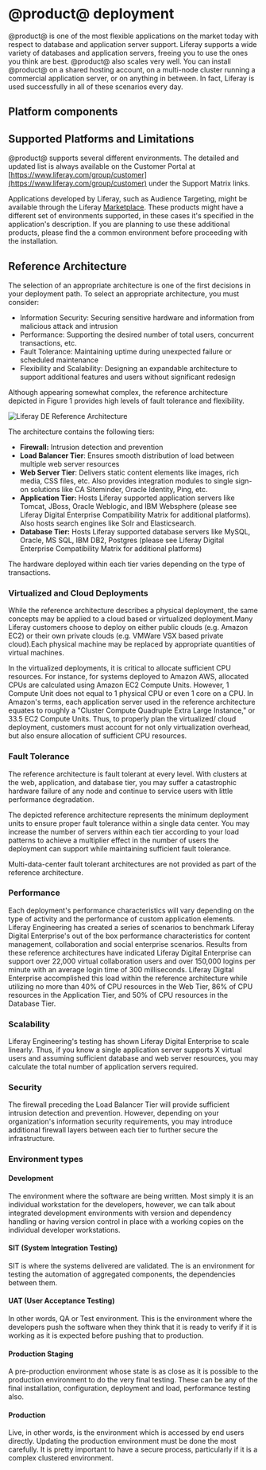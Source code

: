 # @product@ deployment

@product@ is one of the most flexible applications on the market today with
respect to database and application server support. Liferay supports a wide
variety of databases and application servers, freeing you to use the ones you
think are best. @product@ also scales very well. You can install @product@ on a
shared hosting account, on a multi-node cluster running a commercial application
server, or on anything in between. In fact, Liferay is used successfully in all
of these scenarios every day.

## Platform components

## Supported Platforms and Limitations
@product@ supports several different environments. The detailed and updated list is always available on the Customer Portal at
[https://www.liferay.com/group/customer](https://www.liferay.com/group/customer) under the Support Matrix links.

Applications developed by Liferay, such as Audience Targeting, might be available through the Liferay [Marketplace](https://www.liferay.com/marketplace/). These products might have a different set of environments supported, in these cases it's specified in the application's description. If you are planning to use these additional products, please find the a common environment before proceeding with the installation.

## Reference Architecture

The selection of an appropriate architecture is one of the first decisions in your deployment path. To select an appropriate architecture, you must consider:

* Information Security: Securing sensitive hardware and information from malicious attack  and intrusion
* Performance: Supporting the desired number of total users, concurrent transactions, etc.
* Fault Tolerance: Maintaining uptime during unexpected failure or scheduled maintenance
* Flexibility and Scalability: Designing an expandable architecture to support additional features and users without significant redesign

Although appearing somewhat complex, the reference architecture depicted in Figure 1 provides high levels of fault tolerance and flexibility.

![Liferay DE Reference Architecture](../../images-dxp/de-reference-architecture.png)

The architecture contains the following tiers:

* **Firewall:** Intrusion detection and prevention
* **Load Balancer Tier**: Ensures smooth distribution of load between multiple  web server resources
* **Web Server Tier**: Delivers static content elements like images, rich media, CSS files, etc.  Also provides integration modules to single sign-on solutions like CA Siteminder, Oracle Identity, Ping, etc.
* **Application Tier:** Hosts Liferay supported application servers like Tomcat, JBoss, Oracle Weblogic,
 and IBM Websphere (please see Liferay Digital Enterprise Compatibility Matrix for additional platforms).
 Also hosts search engines like Solr and Elasticsearch.
* **Database Tier:** Hosts Liferay supported database servers like MySQL, Oracle, MS SQL, IBM DB2, Postgres (please see Liferay Digital Enterprise Compatibility Matrix for additional platforms)

The hardware deployed within each tier varies depending on the type of transactions. 

### Virtualized and Cloud Deployments

While the reference architecture describes a physical deployment, the same concepts may be applied to a cloud based or virtualized deployment.Many Liferay customers choose to deploy on either public clouds (e.g. Amazon EC2) or their own private clouds (e.g. VMWare VSX based private cloud).Each physical machine may be replaced by appropriate quantities of virtual machines.

In the virtualized deployments, it is critical to allocate sufficient CPU resources. For instance,  for systems deployed to Amazon AWS, allocated CPUs are calculated using Amazon EC2 Compute Units. However, 1 Compute Unit does not equal to 1 physical CPU or even 1 core on a CPU. In Amazon's terms, each application server used in the reference architecture equates to roughly a "Cluster Compute Quadruple Extra Large Instance," or 33.5 EC2 Compute Units. Thus, to properly plan the virtualized/ cloud deployment, customers must account for not only virtualization overhead, but also ensure allocation of sufficient CPU resources.

### Fault Tolerance

The reference architecture is fault tolerant at every level. With clusters at the web, application, and database tier, you may suffer a catastrophic hardware failure of any node and continue to service users with little performance degradation.

The depicted reference architecture represents the minimum deployment units to ensure proper fault tolerance within a single data center. You may increase the number of servers within each tier according to your load patterns to achieve a multiplier effect in the number of users the deployment can support while maintaining sufficient fault tolerance.

Multi-data-center fault tolerant architectures are not provided as part of the reference architecture.

### Performance
Each deployment's performance characteristics will vary depending on the type of activity and the performance of custom application elements. Liferay Engineering has created a series of scenarios to benchmark Liferay Digital Enterprise's out of the box performance characteristics for content management, collaboration and social enterprise scenarios. Results from these reference architectures have indicated Liferay Digital Enterprise can support over 22,000 virtual collaboration users and over 150,000 logins per minute with an average login time of 300 milliseconds. Liferay Digital Enterprise accomplished this load within the reference architecture while utilizing no more than 40% of CPU resources in the Web Tier, 86% of CPU resources in the Application Tier, and 50% of CPU resources in the Database Tier.

### Scalability

Liferay Engineering's testing has shown Liferay Digital Enterprise to scale linearly. Thus, if you  know a single application server supports X virtual users and assuming sufficient database and web server resources, you may calculate the total number of application servers required.

### Security

The firewall preceding the Load Balancer Tier will provide sufficient intrusion detection and prevention. However, depending on your organization's information security requirements, you may introduce additional firewall layers between each tier to further secure the infrastructure.

### Environment types

#### Development

The environment where the software are being written. Most simply it is an
individual workstation for the developers, however, we can talk about
integrated development environments with version and dependency handling or
having version control in place with a working copies on the individual
developer workstations.

#### SIT (System Integration Testing)

SIT is where the systems delivered are validated. The is an environment for
testing the automation of aggregated components, the dependencies between them.

#### UAT (User Acceptance Testing)

In other words, QA or Test environment. This is the environment where the
developers push the software when they think that it is ready to verify if it
is working as it is expected before pushing that to production.

#### Production Staging

A pre-production environment whose state is as close as it is possible to the
production environment to do the very final testing. These can be any of the
final installation, configuration, deployment and load, performance testing also.

#### Production

Live, in other words, is the environment which is accessed by end users directly.
Updating the production environment must be done the most carefully. It is pretty
important to have a secure process, particularly if it is a complex clustered
environment.
